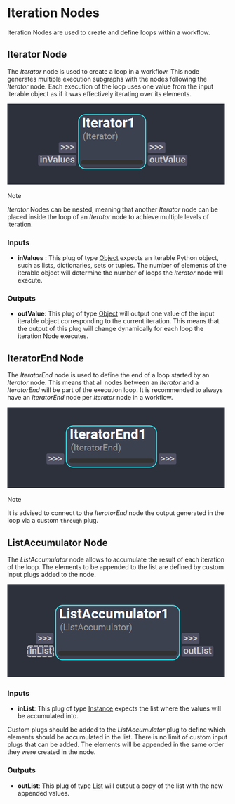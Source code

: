 # Iteration Nodes

Iteration Nodes are used to create and define loops within a workflow. 

## Iterator Node
The *Iterator* node is used to create a loop in a workflow. This node generates multiple execution subgraphs with the nodes following the *Iterator* node. Each execution of the loop uses one value from the input iterable object as if it was effectively iterating over its elements.

![Iterator Node](../../images/nodes/iterator.png) 

>[!NOTE]
> *Iterator* Nodes can be nested, meaning that another *Iterator* node can be placed inside the loop of an *Iterator* node to achieve multiple levels of iteration.

### Inputs

- **inValues** : This plug of type [Object](../nodes/#plugs) expects an iterable Python object, such as lists, dictionaries, sets or tuples. The number of elements of the iterable object will determine the number of loops the *Iterator* node will execute.

### Outputs
- **outValue**: This plug of type [Object](../nodes/#plugs) will output one value of the input iterable object corresponding to the current iteration. This means that the output of this plug will change dynamically for each loop the iteration Node executes. 

## IteratorEnd Node
The *IteratorEnd* node is used to define the end of a loop started by an *Iterator* node. This means that all nodes between an *Iterator* and a *IteratorEnd* will be part of the execution loop. It is recommended to always have an *IteratorEnd* node per *Iterator* node in a workflow.

![IteratorEnd Node](../../images/nodes/iteratorEnd.png)  

>[!NOTE]
> It is advised to connect to the *IteratorEnd* node the output generated in the loop via a custom `through` plug. 

## ListAccumulator Node
The *ListAccumulator* node allows to accumulate the result of each iteration of the loop. The elements to be appended to the list are defined by custom input plugs added to the node.

![ListAccumulator Node](../../images/nodes/listAccumulator.png)  

### Inputs

- **inList**: This plug of type [Instance](../nodes/#plugs) expects the list where the values will be accumulated into.

Custom plugs should be added to the *ListAccumulator* plug to define which elements should be accumulated in the list. There is no limit of custom input plugs that can be added. The elements will be appended in the same order they were created in the node. 

### Outputs

- **outList**: This plug of type [List](../nodes/#plugs) will output a copy of the list with the new appended values.

<!-- ### Examples

This section is reserved to an example video of how to use the Iterators nodes.

 -->